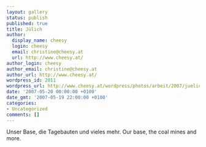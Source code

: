 ```yaml
---
layout: gallery
status: publish
published: true
title: Jülich
author:
  display_name: cheesy
  login: cheesy
  email: christine@cheesy.at
  url: http://www.cheesy.at/
author_login: cheesy
author_email: christine@cheesy.at
author_url: http://www.cheesy.at/
wordpress_id: 2011
wordpress_url: http://www.cheesy.at/wordpress/photos/arbeit/2007/juelich/
date: '2007-05-20 00:00:00 +0100'
date_gmt: '2007-05-19 22:00:00 +0100'
categories:
- Uncategorized
comments: []
---
```

<!--:de-->Unser Base, die Tagebauten und vieles mehr.
<!--:--><!--:en-->Our base, the coal mines and more.
<!--:-->
